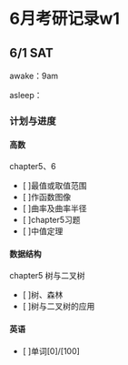 # 6月考研记录w1


## 6/1 SAT
awake：9am

asleep：

### 计划与进度

#### 高数
chapter5、6
- [ ]最值或取值范围 
- [ ]作函数图像
- [ ]曲率及曲率半径
- [ ]chapter5习题
- [ ]中值定理
#### 数据结构
chapter5 树与二叉树
- [ ]树、森林
- [ ]树与二叉树的应用
#### 英语
- [ ]单词[0]/[100]
